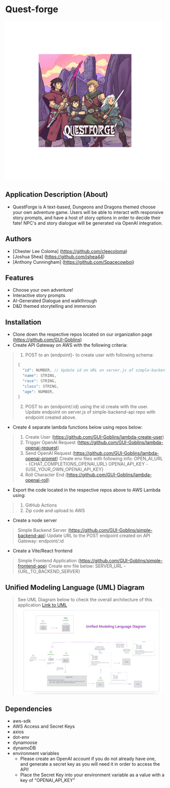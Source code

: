 # Quest-forge

![Logo](./QuestForge.png)

## Application Description (About)

* QuestForge is  A text-based, Dungeons and Dragons themed choose your own adventure game. Users will be able to interact with responsive story prompts, and have a host of story options in order to decide their fate! NPC's and story dialogue will be generated via OpenAI integration.

## Authors

* [Chester Lee Coloma] (<https://github.com/cleecoloma>)
* [Joshua Shea] (<https://github.com/jshea44>)
* [Anthony Cunningham] (<https://github.com/Spacecowboi>)

## Features

* Choose your own adventure!
* Interactive story prompts
* AI-Generated Dialogue and walkthrough
* D&D themed storytelling and immersion

## Installation

* Clone down the respective repos located on our organization page (<https://github.com/GUI-Goblins>)
* Create API Gateway on AWS with the following criteria:
> 1. POST to an {endpoint}- to create user with following schema:
> ```javascript
> {
>   "id": NUMBER, // Update id on URL on server.js of simple-backend-api repo
> 	"name": STRING,
>	"race": STRING,
>	"class": STRING,
>	"age": NUMBER,
>}
> ```
> 2. POST to an {endpoint/:id} using the id create with the user. Update endpoint on server.js of simple-backend-api repo with endpoint created above.
* Create 4 separate lambda functions below using repos below:
> 1. Create User (<https://github.com/GUI-Goblins/lambda-create-user>)
> 2. Trigger OpenAI Request (<https://github.com/GUI-Goblins/lambda-openai-request>)
> 3. Send OpenAI Request (<https://github.com/GUI-Goblins/lambda-openai-prompt>)
>   Create env files with following info:
>       OPEN_AI_URL - {CHAT_COMPLETIONS_OPENAI_URL}
>       OPENAI_API_KEY - {USE_YOUR_OWN_OPENAI_API_KEY}
> 4. Roll Character End (<https://github.com/GUI-Goblins/lambda-openai-roll>)
* Export the code located in the respective repos above to AWS Lambda using:
> 1. GitHub Actions
> 2. Zip code and upload to AWS
* Create a node server
> Simple Backend Server (<https://github.com/GUI-Goblins/simple-backend-api>)
> Update URL to the POST endpoint created on API Gateway:
> endpoint/:id
* Create a Vite/React frontend
> Simple Frontend Application (<https://github.com/GUI-Goblins/simple-frontend-app>)
> Create env file below:
> SERVER_URL - {URL_TO_BACKEND_SERVER}

## Unified Modeling Language (UML) Diagram

> See UML Diagram below to check the overall architecture of this application
[Link to UML](https://projects.invisionapp.com/freehand/document/Og97QVUVy)
![UML Diagram](./quest-forge-uml.png)

## Dependencies 

* aws-sdk
* AWS Access and Secret Keys
* axios
* dot-env
* dynamoose
* dynamoDB
* environment variables
    * Please create an OpenAI account if you do not already have one, and generate a secret key as you will need it in order to access the API!
    * Place the Secret Key into your environment variable as a value with a key of "OPENAI_API_KEY"

